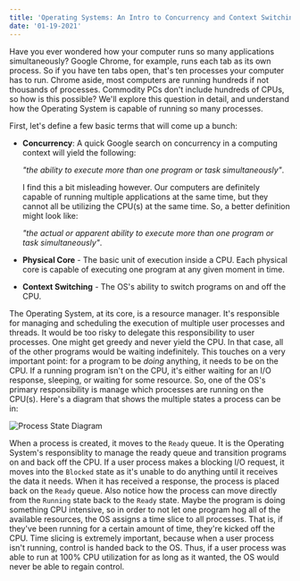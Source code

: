 ```yaml
---
title: 'Operating Systems: An Intro to Concurrency and Context Switching'
date: '01-19-2021'
---
```


Have you ever wondered how your computer runs so many applications simultaneously? Google Chrome, for example, runs each tab as its own process. So if you have ten tabs open, that's ten processes your computer has to run. Chrome aside, most computers are running hundreds if not thousands of processes. Commodity PCs don't include hundreds of CPUs, so how is this possible? We'll explore this question in detail, and understand how the Operating System is capable of running so many processes.

First, let's define a few basic terms that will come up a bunch:

- **Concurrency**: A quick Google search on concurrency in a computing context will yield the following: 

    *"the ability to execute more than one program or task simultaneously"*.
    
    I find this a bit misleading however. Our computers are definitely capable of running multiple applications at the same time, but they cannot all be utilizing the CPU(s) at the same time. So, a better definition might look like:
    
    *"the actual or apparent ability to execute more than one program or task simultaneously"*.

- **Physical Core** - The basic unit of execution inside a CPU. Each physical core is capable of executing one program at any given moment in time.

- **Context Switching** - The OS's ability to switch programs on and off the CPU.

The Operating System, at its core, is a resource manager. It's responsible for managing and scheduling the execution of multiple user processes and threads. It would be too risky to delegate this responsibility to user processes. One might get greedy and never yield the CPU. In that case, all of the other programs would be waiting indefinitely. This touches on a very important point: for a program to be *doing* anything, it needs to be on the CPU. If a running program isn't on the CPU, it's either waiting for an I/O response, sleeping, or waiting for some resource. So, one of the OS's primary responsibility is manage which processes are running on the CPU(s). Here's a diagram that shows the multiple states a process can be in:

![Process State Diagram](https://media.geeksforgeeks.org/wp-content/cdn-uploads/gate2009.png)

When a process is created, it moves to the `Ready` queue. It is the Operating System's responsiblity to manage the ready queue and transition programs on and back off the CPU. If a user process makes a blocking I/O request, it moves into the `Blocked` state as it's unable to do anything until it receives the data it needs. When it has received a response, the process is placed back on the `Ready` queue. Also notice how the process can move directly from the `Running` state back to the `Ready` state. Maybe the program is doing something CPU intensive, so in order to not let one program hog all of the available resources, the OS assigns a time slice to all processes. That is, if they've been running for a certain amount of time, they're kicked off the CPU. Time slicing is extremely important, because when a user process isn't running, control is handed back to the OS. Thus, if a user process was able to run at 100% CPU utilization for as long as it wanted, the OS would never be able to regain control. 


